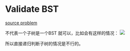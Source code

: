 # Validate BST

[source problem](https://leetcode.com/problems/validate-binary-search-tree/description/)

不代表一个子树是一个BST 就可以，比如会有这样的情况：
![](https://wx4.sinaimg.cn/mw690/d6225d36gy1fwdsu1n9epj20u01hc1bw.jpg)

所以直接递归判断子树的情况是不行的。
